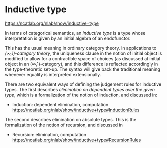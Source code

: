 # Inductive type

https://ncatlab.org/nlab/show/inductive+type

In terms of categorical semantics, an *inductive type* is a type whose interpretation is given by an initial algebra of an endofunctor.

This has the usual meaning in ordinary category theory. In applications to *(∞,1)-category theory*, the uniqueness clause in the notion of initial object is modified to allow for a contractible space of choices (as discussed at initial object in an (∞,1)-category), and this difference is reflected accordingly in the type-theoretic set-up. The syntax will give back the traditional meaning whenever equality is interpreted extensionally.

There are two equivalent ways of defining the judgement rules for inductive types. The first describes *elimination on dependent types over the given type*, which is a formalization of the notion of induction, and discussed in: 

* Induction: dependent elimination, computation
  https://ncatlab.org/nlab/show/inductive+type#InductionRules

The second describes elimination on absolute types. This is the formalization of the notion of recursion, and discussed in

* Recursion: elimination, computation
https://ncatlab.org/nlab/show/inductive+type#RecursionRules
